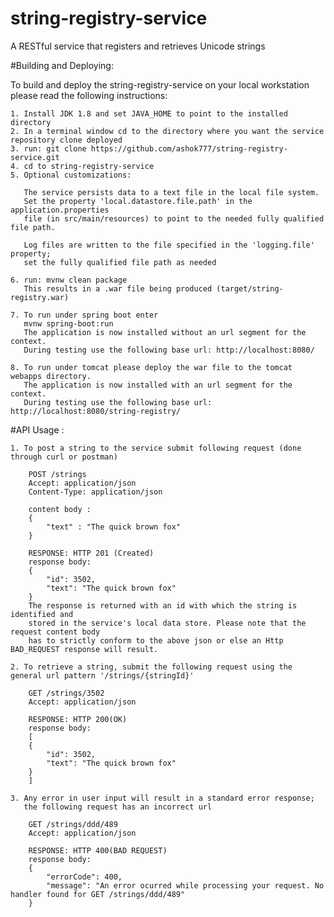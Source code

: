 # string-registry-service
A RESTful service that registers and retrieves Unicode strings

#Building and Deploying:

To build and deploy the string-registry-service on your local workstation please read the following instructions:

	1. Install JDK 1.8 and set JAVA_HOME to point to the installed directory
	2. In a terminal window cd to the directory where you want the service repository clone deployed
	3. run: git clone https://github.com/ashok777/string-registry-service.git
	4. cd to string-registry-service
	5. Optional customizations:
	
	   The service persists data to a text file in the local file system. 
	   Set the property 'local.datastore.file.path' in the application.properties 
	   file (in src/main/resources) to point to the needed fully qualified file path. 
	   
	   Log files are written to the file specified in the 'logging.file' property; 
	   set the fully qualified file path as needed

	6. run: mvnw clean package
	   This results in a .war file being produced (target/string-registry.war)
	
	7. To run under spring boot enter
	   mvnw spring-boot:run	
	   The application is now installed without an url segment for the context.
	   During testing use the following base url: http://localhost:8080/

	8. To run under tomcat please deploy the war file to the tomcat webapps directory.
	   The application is now installed with an url segment for the context. 
	   During testing use the following base url: http://localhost:8080/string-registry/

#API Usage :

	1. To post a string to the service submit following request (done through curl or postman)  
	
		POST /strings
		Accept: application/json
		Content-Type: application/json

		content body :
		{
			"text" : "The quick brown fox"
		}

		RESPONSE: HTTP 201 (Created)	
		response body:
		{
			"id": 3502,
			"text": "The quick brown fox"
		}
		The response is returned with an id with which the string is identified and 
		stored in the service's local data store. Please note that the request content body 
		has to strictly conform to the above json or else an Http BAD_REQUEST response will result.
		
	2. To retrieve a string, submit the following request using the general url pattern '/strings/{stringId}'	
	
		GET /strings/3502
		Accept: application/json

		RESPONSE: HTTP 200(OK)	
		response body:
		[
		{
			"id": 3502,
			"text": "The quick brown fox"
		}
		]
		
	3. Any error in user input will result in a standard error response; 
	   the following request has an incorrect url 	
	
		GET /strings/ddd/489
		Accept: application/json

		RESPONSE: HTTP 400(BAD REQUEST)	
		response body:
		{
			"errorCode": 400,
			"message": "An error ocurred while processing your request. No handler found for GET /strings/ddd/489"
		}	
